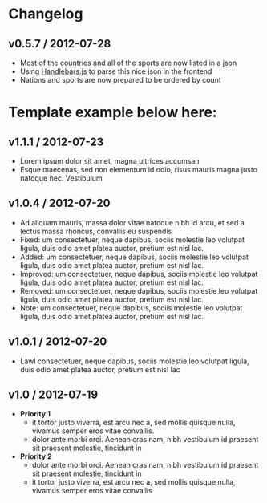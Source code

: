 # Changelog

## v0.5.7 / 2012-07-28
- Most of the countries and all of the sports are now listed in a json
- Using [Handlebars.js](http://handlebarsjs.com/) to parse this nice json in the frontend
- Nations and sports are now prepared to be ordered by count


# Template example below here:

## v1.1.1 / 2012-07-23
- Lorem ipsum dolor sit amet, magna ultrices accumsan
- Esque maecenas, sed non elementum id odio, risus mauris magna justo natoque nec. Vestibulum

## v1.0.4 / 2012-07-20

- Ad aliquam mauris, massa dolor vitae natoque nibh id arcu, et sed a lectus massa rhoncus, convallis eu suspendis
- Fixed: um consectetuer, neque dapibus, sociis molestie leo volutpat ligula, duis odio amet platea auctor, pretium est nisl lac.
- Added: um consectetuer, neque dapibus, sociis molestie leo volutpat ligula, duis odio amet platea auctor, pretium est nisl lac.
- Improved: um consectetuer, neque dapibus, sociis molestie leo volutpat ligula, duis odio amet platea auctor, pretium est nisl lac.
- Removed: um consectetuer, neque dapibus, sociis molestie leo volutpat ligula, duis odio amet platea auctor, pretium est nisl lac.
- Note: um consectetuer, neque dapibus, sociis molestie leo volutpat ligula, duis odio amet platea auctor, pretium est nisl lac.

## v1.0.1 / 2012-07-20

- Lawl consectetuer, neque dapibus, sociis molestie leo volutpat ligula, duis odio amet platea auctor, pretium est nisl lac

## v1.0 / 2012-07-19

- **Priority 1**
  - it tortor justo viverra, est arcu nec a, sed mollis quisque nulla, vivamus semper eros vitae convallis.
  - dolor ante morbi orci. Aenean cras nam, nibh vestibulum id praesent sit praesent molestie, tincidunt in
- **Priority 2**
  - dolor ante morbi orci. Aenean cras nam, nibh vestibulum id praesent sit praesent molestie, tincidunt in
  - it tortor justo viverra, est arcu nec a, sed mollis quisque nulla, vivamus semper eros vitae convallis